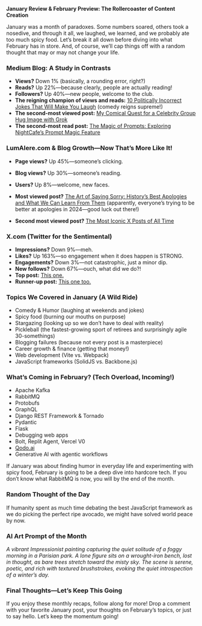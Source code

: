 **January Review & February Preview: The Rollercoaster of Content Creation**

January was a month of paradoxes. Some numbers soared, others took a nosedive, and through it all, we laughed, we learned, and we probably ate too much spicy food. Let’s break it all down before diving into what February has in store. And, of course, we’ll cap things off with a random thought that may or may not change your life.

### **Medium Blog: A Study in Contrasts**
- **Views?** Down 1% (basically, a rounding error, right?)
- **Reads?** Up 22%—because clearly, people are actually reading!
- **Followers?** Up 40%—new people, welcome to the club.
- **The reigning champion of views and reads:** [10 Politically Incorrect Jokes That Will Make You Laugh](https://medium.com/@DaveLumAI/10-politically-incorrect-jokes-that-will-make-you-laugh-22ca82a8aa40) (comedy reigns supreme!)
- **The second-most viewed post:** [My Comical Quest for a Celebrity Group Hug Image with Grok](https://medium.com/@DaveLumAI/my-comical-quest-for-a-celebrity-group-hug-image-with-grok-8c0a90afea3d)
- **The second-most read post:** [The Magic of Prompts: Exploring NightCafe’s Prompt Magic Feature](https://medium.com/@DaveLumAI/the-magic-of-prompts-exploring-nightcafes-prompt-magic-feature-1592ba53f2c1)

### **LumAIere.com & Blog Growth—Now That’s More Like It!**
- **Page views?** Up 45%—someone’s clicking.
- **Blog views?** Up 30%—someone’s reading.
- **Users?** Up 8%—welcome, new faces.
- **Most viewed post?** [The Art of Saying Sorry: History’s Best Apologies and What We Can Learn From Them](https://blog.lumaiere.com/the-art-of-saying-sorry-historys-best-apologies-and-what-we-can-learn-from-them/) (apparently, everyone’s trying to be better at apologies in 2024—good luck out there!)

- **Second most viewed post?** [The Most Iconic X Posts of All Time](https://blog.lumaiere.com/the-most-iconic-x-posts-of-all-time/)

### **X.com (Twitter for the Sentimental)**
- **Impressions?** Down 9%—meh.
- **Likes?** Up 163%—so engagement when it does happen is STRONG.
- **Engagements?** Down 3%—not catastrophic, just a minor dip.
- **New follows?** Down 67%—ouch, what did we do?!
- **Top post:** [This one.](https://x.com/DaveLumAI/status/1878565682041753822)
- **Runner-up post:** [This one too.](https://x.com/DaveLumAI/status/1878266168772866290)

### **Topics We Covered in January (A Wild Ride)**
- Comedy & Humor (laughing at weekends and jokes)
- Spicy food (burning our mouths on purpose)
- Stargazing (looking up so we don’t have to deal with reality)
- Pickleball (the fastest-growing sport of retirees and surprisingly agile 30-somethings)
- Blogging failures (because not every post is a masterpiece)
- Career growth & finance (getting that money!)
- Web development (Vite vs. Webpack)
- JavaScript frameworks (SolidJS vs. Backbone.js)

### **What’s Coming in February? (Tech Overload, Incoming!)**
- Apache Kafka
- RabbitMQ
- Protobufs
- GraphQL
- Django REST Framework & Tornado
- Pydantic
- Flask
- Debugging web apps
- Bolt, Replit Agent, Vercel V0
- [Qodo.ai](https://www.qodo.ai/)
- Generative AI with agentic workflows

If January was about finding humor in everyday life and experimenting with spicy food, February is going to be a deep dive into hardcore tech. If you don’t know what RabbitMQ is now, you will by the end of the month.

### **Random Thought of the Day**
If humanity spent as much time debating the best JavaScript framework as we do picking the perfect ripe avocado, we might have solved world peace by now.

### **AI Art Prompt of the Month**
_A vibrant Impressionist painting capturing the quiet solitude of a foggy morning in a Parisian park. A lone figure sits on a wrought-iron bench, lost in thought, as bare trees stretch toward the misty sky. The scene is serene, poetic, and rich with textured brushstrokes, evoking the quiet introspection of a winter’s day._

### **Final Thoughts—Let’s Keep This Going**
If you enjoy these monthly recaps, follow along for more! Drop a comment with your favorite January post, your thoughts on February’s topics, or just to say hello. Let’s keep the momentum going!

